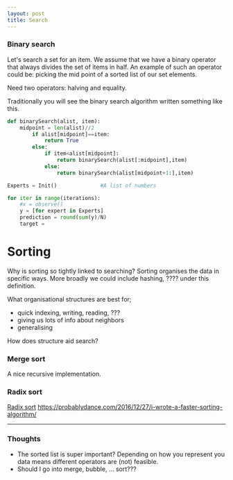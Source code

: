 ```yaml
---
layout: post
title: Search
---
```


### Binary search

Let's search a set for an item. We assume that we have a binary operator that always divides the set of items in half. An example of such an operator could be: picking the mid point of a sorted list of our set elements.

Need two operators: halving and equality.

Traditionally you will see the binary search algorithm written something like this.

```python
def binarySearch(alist, item):
    midpoint = len(alist)//2
        if alist[midpoint]==item:
            return True
        else:
            if item<alist[midpoint]:
                return binarySearch(alist[:midpoint],item)
            else:
                return binarySearch(alist[midpoint+1:],item)
```


```python
Experts = Init()              #A list of numbers

for iter in range(iterations):
    #x = observe()             
    y = [for expert in Experts]
    prediction = round(sum(y)/N)
    target =
```

# Sorting

Why is sorting so tightly linked to searching? Sorting organises the data in specific ways. More broadly we could include hashing, ???? under this definition.

What organisational structures are best for;

* quick indexing, writing, reading, ???
* giving us lots of info about neighbors
* generalising

How does structure aid search?

### Merge sort

A nice recursive implementation.


### Radix sort

[Radix sort](https://probablydance.com/2016/12/02/investigating-radix-sort/)
https://probablydance.com/2016/12/27/i-wrote-a-faster-sorting-algorithm/

***

### Thoughts

* The sorted list is super important? Depending on how you represent you data means different operators are (not) feasible.
* Should I go into merge, bubble, ... sort???
